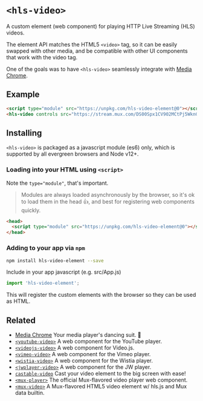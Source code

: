 # `<hls-video>`

A custom element (web component) for playing HTTP Live Streaming (HLS) videos.

The element API matches the HTML5 `<video>` tag, so it can be easily swapped with other media, and be compatible with other UI components that work with the video tag.

One of the goals was to have `<hls-video>` seamlessly integrate with [Media Chrome](https://github.com/muxinc/media-chrome).

## Example

<!-- prettier-ignore -->
```html
<script type="module" src="https://unpkg.com/hls-video-element@0"></script>
<hls-video controls src="https://stream.mux.com/DS00Spx1CV902MCtPj5WknGlR102V5HFkDe.m3u8"></hls-video>
```

## Installing

`<hls-video>` is packaged as a javascript module (es6) only, which is supported by all evergreen browsers and Node v12+.

### Loading into your HTML using `<script>`

Note the `type="module"`, that's important.

> Modules are always loaded asynchronously by the browser, so it's ok to load them in the head :thumbsup:, and best for registering web components quickly.

```html
<head>
  <script type="module" src="https://unpkg.com/hls-video-element@0"></script>
</head>
```

### Adding to your app via `npm`

```bash
npm install hls-video-element --save
```

Include in your app javascript (e.g. src/App.js)

```js
import 'hls-video-element';
```

This will register the custom elements with the browser so they can be used as HTML.

## Related

- [Media Chrome](https://github.com/muxinc/media-chrome) Your media player's dancing suit. 🕺
- [`<youtube-video>`](https://github.com/muxinc/youtube-video-element) A web component for the YouTube player.
- [`<videojs-video>`](https://github.com/luwes/videojs-video-element) A web component for Video.js.
- [`<vimeo-video>`](https://github.com/luwes/vimeo-video-element) A web component for the Vimeo player.
- [`<wistia-video>`](https://github.com/luwes/wistia-video-element) A web component for the Wistia player.
- [`<jwplayer-video>`](https://github.com/luwes/jwplayer-video-element) A web component for the JW player.
- [`castable-video`](https://github.com/muxinc/castable-video) Cast your video element to the big screen with ease!
- [`<mux-player>`](https://github.com/muxinc/elements/tree/main/packages/mux-player) The official Mux-flavored video player web component.
- [`<mux-video>`](https://github.com/muxinc/elements/tree/main/packages/mux-video) A Mux-flavored HTML5 video element w/ hls.js and Mux data builtin.
